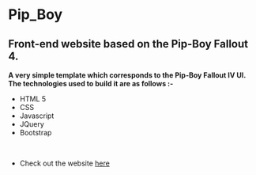 # Pip_Boy
## Front-end website based on the Pip-Boy Fallout 4.

**A very simple template which corresponds to the Pip-Boy Fallout IV UI. The technologies used to build it are as follows :-**
<br/>

* HTML 5
* CSS
* Javascript
* JQuery
* Bootstrap
   
<br/>

* Check out the website [here](https://moit-bytes.github.io/Pip_Boy/)
 
    
